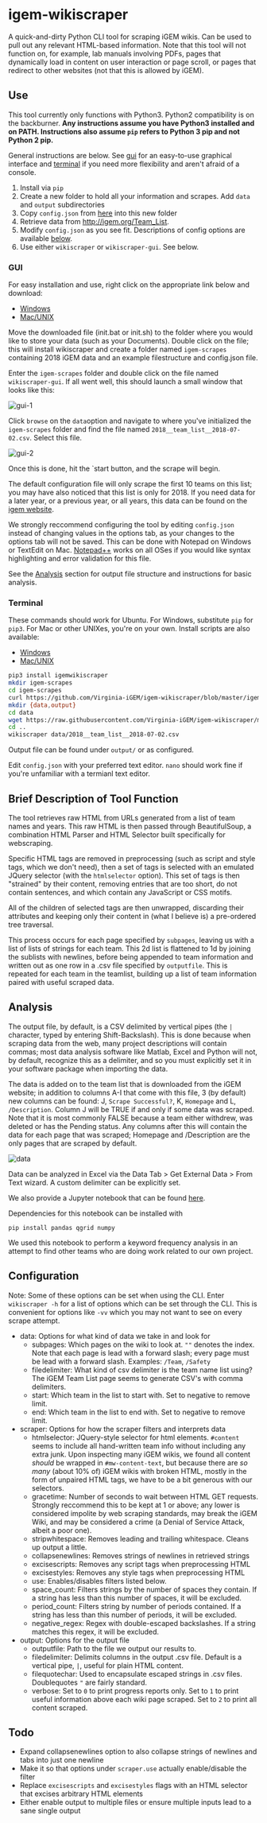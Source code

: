 # igem-wikiscraper

A quick-and-dirty Python CLI tool for scraping iGEM wikis. Can be used to pull out any relevant HTML-based information. Note that this tool will not function on, for example, lab manuals involving PDFs, pages that dynamically load in content on user interaction or page scroll, or pages that redirect to other websites (not that this is allowed by iGEM).

## Use

This tool currently only functions with Python3. Python2 compatibility is on the backburner. **Any instructions assume you have Python3 installed and on PATH. Instructions also assume `pip` refers to Python 3 pip and not Python 2 pip.**

General instructions are below. See [gui](#gui) for an easy-to-use graphical interface and [terminal](#terminal) if you need more flexibility and aren't afraid of a console.

1. Install via `pip`
2. Create a new folder to hold all your information and scrapes. Add `data` and `output` subdirectories
3. Copy `config.json` from [here](https://raw.githubusercontent.com/Virginia-iGEM/igem-wikiscraper/master/igemwikiscraper/config.json) into this new folder
4. Retrieve data from http://igem.org/Team_List.
5. Modify `config.json` as you see fit. Descriptions of config options are available [below](#configuration).
6. Use either `wikiscraper` or `wikiscraper-gui`. See below.

### GUI

For easy installation and use, right click on the appropriate link below and download:
- [Windows](https://raw.githubusercontent.com/Virginia-iGEM/igem-wikiscraper/master/init.bat) 
- [Mac/UNIX](https://raw.githubusercontent.com/Virginia-iGEM/igem-wikiscraper/master/init.sh)

Move the downloaded file (init.bat or init.sh) to the folder where you would like to store your data (such as your Documents). Double click on the file; this will install wikiscraper and create a folder named `igem-scrapes` containing 2018 iGEM data and an example filestructure and config.json file.

Enter the `igem-scrapes` folder and double click on the file named `wikiscraper-gui`. If all went well, this should launch a small window that looks like this:

![gui-1](tutorial/gui-1.png)

Click `browse` on the `data`option and navigate to where you've initialized the `igem-scrapes` folder and find the file named `2018__team_list__2018-07-02.csv`. Select this file.

![gui-2](tutorial/gui-2.png)

Once this is done, hit the `start button, and the scrape will begin.

The default configuration file will only scrape the first 10 teams on this list; you may have also noticed that this list is only for 2018. If you need data for a later year, or a previous year, or all years, this data can be found on the [igem website](http://igem.org/Team_List).

We strongly reccommend configuring the tool by editing `config.json` instead of changing values in the options tab, as your changes to the options tab will not be saved. This can be done with Notepad on Windows or TextEdit on Mac. [Notepad++](https://notepad-plus-plus.org/) works on all OSes if you would like syntax highlighting and error validation for this file.

See the [Analysis](#analysis) section for output file structure and instructions for basic analysis.

### Terminal

These commands should work for Ubuntu. For Windows, substitute `pip` for `pip3`. For Mac or other UNIXes, you're on your own. Install scripts are also available:
- [Windows](https://raw.githubusercontent.com/Virginia-iGEM/igem-wikiscraper/master/init.bat) 
- [Mac/UNIX](https://raw.githubusercontent.com/Virginia-iGEM/igem-wikiscraper/master/init.sh)

```bash
pip3 install igemwikiscraper
mkdir igem-scrapes
cd igem-scrapes
curl https://github.com/Virginia-iGEM/igem-wikiscraper/blob/master/igemwikiscraper/config.json -o config.json
mkdir {data,output}
cd data
wget https://raw.githubusercontent.com/Virginia-iGEM/igem-wikiscraper/master/data/2018__team_list__2018-07-02.csv -o 2018__team_list__2018-07-02.csv
cd ..
wikiscraper data/2018__team_list__2018-07-02.csv
```

Output file can be found under `output/` or as configured.

Edit `config.json` with your preferred text editor. `nano` should work fine if you're unfamiliar with a termianl text editor.

## Brief Description of Tool Function

The tool retrieves raw HTML from URLs generated from a list of team names and years. This raw HTML is then passed through BeautifulSoup, a combination HTML Parser and HTML Selector built specifically for webscraping. 

Specific HTML tags are removed in preprocessing (such as script and style tags, which we don't need), then a set of tags is selected with an emulated JQuery selector (with the `htmlselector` option). This set of tags is then "strained" by their content, removing entries that are too short, do not contain sentences, and which contain any JavaScript or CSS motifs.

All of the children of selected tags are then unwrapped, discarding their attributes and keeping only their content in (what I believe is) a pre-ordered tree traversal. 

This process occurs for each page specified by `subpages`, leaving us with a list of lists of strings for each team. This 2d list is flattened to 1d by joining the sublists with newlines, before being appended to team information and written out as one row in a .csv file specified by `outputfile`. This is repeated for each team in the teamlist, building up a list of team information paired with useful scraped data.

## Analysis

The output file, by default, is a CSV delimited by vertical pipes (the `|` character, typed by entering Shift-Backslash). This is done because when scraping data from the web, many project descriptions will contain commas; most data analysis software like Matlab, Excel and Python will not, by default, recognize this as a delimiter, and so you must explicitly set it in your software package when importing the data.

The data is added on to the team list that is downloaded from the iGEM website; in addition to columns A-I that come with this file, 3 (by default) new columns can be found: J, `Scrape Successful?`, K, `Homepage` and L, `/Description`. Column J will be TRUE if and only if some data was scraped. Note that it is most commonly FALSE because a team either withdrew, was deleted or has the Pending status. Any columns after this will contain the data for each page that was scraped; Homepage and /Description are the only pages that are scraped by default.

![data](tutorial/data.PNG)

Data can be analyzed in Excel via the Data Tab > Get External Data > From Text wizard. A custom delimiter can be explicitly set.

We also provide a Jupyter notebook that can be found [here](https://github.com/Virginia-iGEM/igem-wikiscraper/blob/master/analysis/Scrape_Analyzer.ipynb).

Dependencies for this notebook can be installed with

`pip install pandas qgrid numpy`

We used this notebook to perform a keyword frequency analysis in an attempt to find other teams who are doing work related to our own project.

## Configuration

Note: Some of these options can be set when using the CLI. Enter `wikiscraper -h` for a list of options which can be set through the CLI. This is convenient for options like `-vv` which you may not want to see on every scrape attempt.

- data: Options for what kind of data we take in and look for
  - subpages: Which pages on the wiki to look at. `""` denotes the index. Note that each page is lead with a forward slash; every page must be lead with a forward slash. Examples: `/Team`, `/Safety`
  - filedelimiter: What kind of csv delimiter is the team name list using? The iGEM Team List page seems to generate CSV's with comma delimiters.
  - start: Which team in the list to start with. Set to negative to remove limit.
  - end: Which team in the list to end with. Set to negative to remove limit.
- scraper: Options for how the scraper filters and interprets data
  - htmlselector: JQuery-style selector for html elements. `#content` seems to include all hand-written team info without including any extra junk. Upon inspecting many iGEM wikis, we found all content _should_ be wrapped in `#mw-content-text`, but because there are _so many_ (about 10% of) iGEM wikis with broken HTML, mostly in the form of unpaired HTML tags, we have to be a bit generous with our selectors.
  - gracetime: Number of seconds to wait between HTML GET requests. Strongly reccommend this to be kept at 1 or above; any lower is considered impolite by web scraping standards, may break the iGEM Wiki, and may be considered a crime (a Denial of Service Attack, albeit a poor one).
  - stripwhitespace: Removes leading and trailing whitespace. Cleans up output a little.
  - collapsenewlines: Removes strings of newlines in retrieved strings
  - excisescripts: Removes any script tags when preprocessing HTML
  - excisestyles: Removes any style tags when preprocessing HTML
  - use: Enables/disables filters listed below.
  - space_count: Filters strings by the number of spaces they contain. If a string has less than this number of spaces, it will be excluded.
  - period_count: Filters string by number of periods contained. If a string has less than this number of periods, it will be excluded.
  - negative_regex: Regex with double-escaped backslashes. If a string matches this regex, it will be excluded.
- output: Options for the output file
  - outputfile: Path to the file we output our results to.
  - filedelimiter: Delimits columns in the output .csv file. Default is a vertical pipe, `|`, useful for plain HTML content.
  - filequotechar: Used to encapsulate escaped strings in .csv files. Doublequotes `"` are fairly standard.
  - verbose: Set to `0` to print progress reports only. Set to `1` to print useful information above each wiki page scraped. Set to `2` to print all content scraped.

## Todo

- Expand collapsenewlines option to also collapse strings of newlines and tabs into just one newline
- Make it so that options under `scraper.use` actually enable/disable the filter
- Replace `excisescripts` and `excisestyles` flags with an HTML selector that excises arbitrary HTML elements
- Either enable output to multiple files or ensure multiple inputs lead to a sane single output
